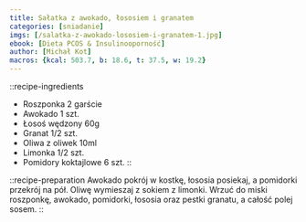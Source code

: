 ```yaml
---
title: Sałatka z awokado, łososiem i granatem
categories: [sniadanie]
imgs: [/salatka-z-awokado-lososiem-i-granatem-1.jpg]
ebook: [Dieta PCOS & Insulinooporność]
author: [Michał Kot]
macros: {kcal: 503.7, b: 18.6, t: 37.5, w: 19.2}
---
```

::recipe-ingredients
- Roszponka 2 garście
- Awokado 1 szt.
- Łosoś wędzony 60g
- Granat 1/2 szt.
- Oliwa z oliwek 10ml
- Limonka 1/2 szt.
- Pomidory koktajlowe 6 szt.
::

::recipe-preparation
Awokado pokrój w kostkę, łososia posiekaj, a pomidorki przekrój na pół. Oliwę wymieszaj z sokiem z limonki. Wrzuć do miski roszponkę, awokado, pomidorki, łososia oraz pestki granatu, a całość polej sosem.
::